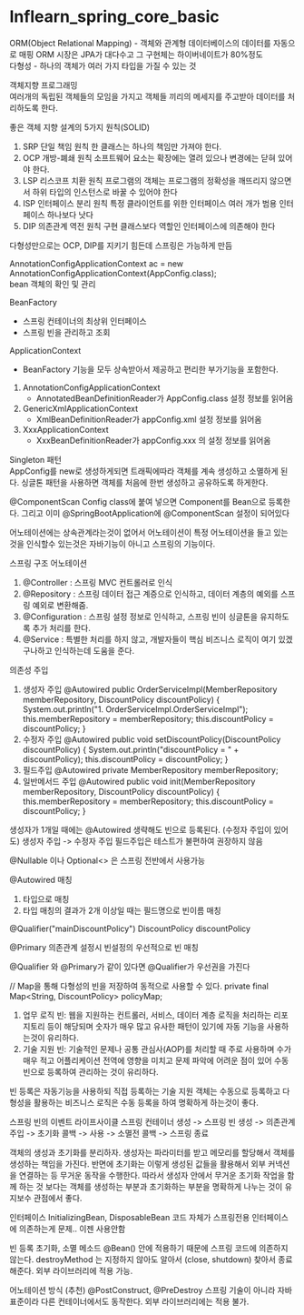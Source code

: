 # Inflearn_spring_core_basic
ORM(Object Relational Mapping) - 객체와 관계형 데이터베이스의 데이터를 자동으로 매핑
ORM 시장은 JPA가 대다수고 그 구현체는 하이버네이트가 80%정도 <br>
다형성 - 하나의 객체가 여러 가지 타입을 가질 수 있는 것

객체지향 프로그래밍 <br>
여러개의 독립된 객체들의 모임을 가지고 객체들 끼리의 메세지를 주고받아 데이터를 처리하도록 한다.

좋은 객체 지향 설계의 5가지 원칙(SOLID)
1. SRP 단일 책임 원칙
  한 클래스는 하나의 책임만 가져야 한다.
2. OCP 개방-폐쇄 원칙
  소프트웨어 요소는 확장에는 열려 있으나 변경에는 닫혀 있어야 한다.
3. LSP 리스코프 치환 원칙
  프로그램의 객체는 프로그램의 정확성을 깨뜨리지 않으면서 하위 타입의 인스턴스로 바꿀 수 있어야 한다
4. ISP 인터페이스 분리 원칙
  특정 클라이언트를 위한 인터페이스 여러 개가 범용 인터페이스 하나보다 낫다
5. DIP 의존관계 역전 원칙
  구현 클래스보다 역할인 인터페이스에 의존해야 한다

다형성만으로는 OCP, DIP를 지키기 힘든데 스프링은 가능하게 만듬

AnnotationConfigApplicationContext ac = new AnnotationConfigApplicationContext(AppConfig.class); <br>
bean 객체의 확인 및 관리

BeanFactory
- 스프링 컨테이너의 최상위 인터페이스
- 스프링 빈을 관리하고 조회

ApplicationContext
- BeanFactory 기능을 모두 상속받아서 제공하고 편리한 부가기능을 포함한다.

1. AnnotationConfigApplicationContext
   - AnnotatedBeanDefinitionReader가 AppConfig.class 설정 정보를 읽어옴
2. GenericXmlApplicationContext
   - XmlBeanDefinitionReader가 appConfig.xml 설정 정보를 읽어옴
3. XxxApplicationContext
   - XxxBeanDefinitionReader가 appConfig.xxx 의 설정 정보를 읽어옴
  
Singleton 패턴 <br>
AppConfig를 new로 생성하게되면 트래픽에따라 객체를 계속 생성하고 소멸하게 된다.
싱글톤 패턴을 사용하면 객체를 처음에 한번 생성하고 공유하도록 하게한다.

@ComponentScan
Config class에 붙여 넣으면 Component를 Bean으로 등록한다.
그리고 이미 @SpringBootApplication에 @ComponentScan 설정이 되어있다

어노테이션에는 상속관계라는것이 없어서 어노테이션이 특정 어노테이션을 들고 있는 것을 인식할수 있는것은 자바기능이 아니고 스프링의 기능이다.
<br>

스프링 구조 어노테이션
1. @Controller : 스프링 MVC 컨트롤러로 인식
2. @Repository : 스프링 데이터 접근 계증으로 인식하고, 데이터 계층의 예외를 스프링 예외로 변환해줌.
3. @Configuration : 스프링 설정 정보로 인식하고, 스프링 빈이 싱글톤을 유지하도록 추가 처리를 한다.
4. @Service : 특별한 처리를 하지 않고, 개발자들이 핵심 비즈니스 로직이 여기 있겠구나하고 인식하는데 도움을 준다.

의존성 주입
1. 생성자 주입
@Autowired
public OrderServiceImpl(MemberRepository memberRepository, DiscountPolicy discountPolicy) {
System.out.println("1. OrderServiceImpl.OrderServiceImpl");
this.memberRepository = memberRepository;
this.discountPolicy = discountPolicy;
}
2. 수정자 주입
@Autowired
public void setDiscountPolicy(DiscountPolicy discountPolicy) {
    System.out.println("discountPolicy = " + discountPolicy);
    this.discountPolicy = discountPolicy;
}
3. 필드주입
@Autowired
private MemberRepository memberRepository;
4. 일반메서드 주입
@Autowired
public void init(MemberRepository memberRepository, DiscountPolicy discountPolicy) {
    this.memberRepository = memberRepository;
    this.discountPolicy = discountPolicy; 
}

생성자가 1개일 때에는 @Autowired 생략해도 빈으로 등록된다. (수정자 주입이 있어도)
생성자 주입 -> 수정자 주입
필드주입은 테스트가 불편하여 권장하지 않음

@Nullable 이나 Optional<> 은 스프링 전반에서 사용가능

@Autowired 매칭
1. 타입으로 매칭
2. 타입 매칭의 결과가 2개 이상일 때는 필드명으로 빈이름 매칭

@Qualifier("mainDiscountPolicy") DiscountPolicy discountPolicy

@Primary
의존관계 설정시 빈설정의 우선적으로 빈 매칭

@Qualifier 와 @Primary가 같이 있다면 @Qualifier가 우선권을 가진다

// Map을 통해 다형성의 빈을 저장하여 동적으로 사용할 수 있다.
private final Map<String, DiscountPolicy> policyMap;

1. 업무 로직 빈: 웹을 지원하는 컨트롤러, 서비스, 데이터 계층 로직을 처리하는 리포지토리 등이 해당되며 숫자가 매우 많고 유사한 패턴이 있기에 자동 기능을 사용하는것이 유리하다. 
2. 기술 지원 빈: 기술적인 문제나 공통 관심사(AOP)를 처리할 때 주로 사용하며 수가 매우 적고 어플리케이션 전역에 영향을 미치고 문제 파악에 어려운 점이 있어 수동 빈으로 등록하여 관리하는 것이 유리하다. 

빈 등록은 자동기능을 사용하되 직접 등록하는 기술 지원 객체는 수동으로 등록하고
다형성을 활용하는 비즈니스 로직은 수동 등록을 하여 명확하게 하는것이 좋다.

스프링 빈의 이벤트 라이프사이클
스프링 컨테이너 생성 -> 스프링 빈 생성 -> 의존관계 주입 -> 초기화 콜백 -> 사용 -> 소멸전 콜백 -> 스프링 종료

객체의 생성과 초기화를 분리하자.
생성자는 파라미터를 받고 메모리를 할당해서 객체를 생성하는 책임을 가진다.
반면에 초기화는 이렇게 생성된 값들을 활용해서 외부 커넥션을 연결하는 등 무거운 동작을 수행한다.
따라서 생성자 안에서 무거운 초기화 작업을 함께 하는 것 보다는 객체를 생성하는 부분과 초기화하는 부분을 명확하게 나누는 것이 유지보수 관점에서 좋다.

인터페이스 InitializingBean, DisposableBean
코드 자체가 스프링전용 인터페이스에 의존하는게 문제..
이젠 사용안함

빈 등록 초기화, 소멸 메소드
@Bean() 안에 적용하기 때문에 스프링 코드에 의존하지 않는다.
destroyMethod 는 지정하지 않아도 알아서 (close, shutdown) 찾아서 종료해준다.
외부 라이브러리에 적용 가능.

어노테이션 방식 (추천)
@PostConstruct, @PreDestroy
스프링 기술이 아니라 자바 표준이라 다른 컨테이너에서도 동작한다.
외부 라이브러리에는 적용 불가.
